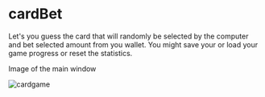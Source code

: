 # cardBet
Let's you guess the card that will randomly be selected by the computer and bet selected amount from you wallet. You might save your or load your game progress or reset the statistics.

Image of the main window

![cardgame](https://cloud.githubusercontent.com/assets/10263556/23343218/c97b53dc-fc5f-11e6-9c67-0be917d4c768.jpg)
